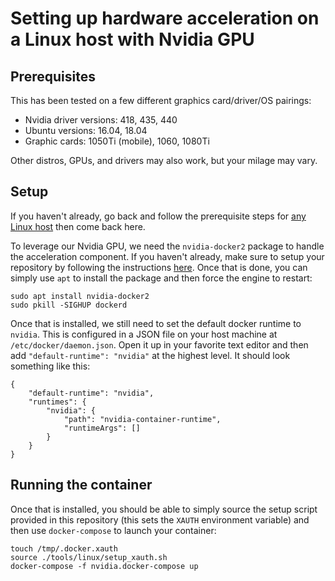 # Setting up hardware acceleration on a Linux host with Nvidia GPU

## Prerequisites

This has been tested on a few different graphics card/driver/OS pairings:

- Nvidia driver versions: 418, 435, 440
- Ubuntu versions: 16.04, 18.04
- Graphic cards: 1050Ti (mobile), 1060, 1080Ti

Other distros, GPUs, and drivers may also work, but your milage may vary.

## Setup

If you haven't already, go back and follow the prerequisite steps for [any Linux host](./hardware-acceleration-linux.md) then come back here.

To leverage our Nvidia GPU, we need the `nvidia-docker2` package to handle the acceleration component. If you haven't already, make sure to setup your repository by following the instructions [here](https://nvidia.github.io/nvidia-docker/). Once that is done, you can simply use `apt` to install the package and then force the engine to restart:

```
sudo apt install nvidia-docker2
sudo pkill -SIGHUP dockerd
```

Once that is installed, we still need to set the default docker runtime to `nvidia`. This is configured in a JSON file on your host machine at `/etc/docker/daemon.json`. Open it up in your favorite text editor and then add `"default-runtime": "nvidia"` at the highest level. It should look something like this:

```
{
    "default-runtime": "nvidia",
    "runtimes": {
        "nvidia": {
            "path": "nvidia-container-runtime",
            "runtimeArgs": []
        }
    }
}
```

## Running the container

Once that is installed, you should be able to simply source the setup script provided in this repository (this sets the `XAUTH` environment variable) and then use `docker-compose` to launch your container:

```
touch /tmp/.docker.xauth
source ./tools/linux/setup_xauth.sh
docker-compose -f nvidia.docker-compose up
```

